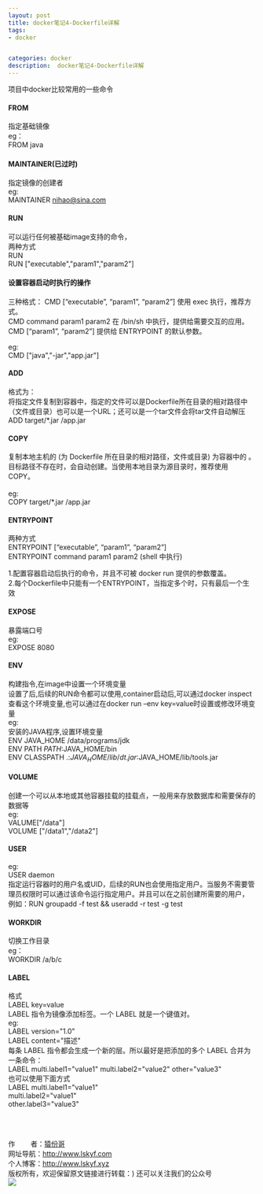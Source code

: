 ```yaml
---
layout: post
title: docker笔记4-Dockerfile详解
tags:
- docker 


categories: docker
description:  docker笔记4-Dockerfile详解
---
```

项目中docker比较常用的一些命令
<!-- more -->


#### FROM 
指定基础镜像<br/>
eg：<br/>
FROM java <br/>


#### MAINTAINER(已过时)
指定镜像的创建者<br/>
eg:<br/>
MAINTAINER nihao@sina.com

#### RUN
可以运行任何被基础image支持的命令，<br/>
两种方式<br/>
RUN <br/>
RUN ["executable","param1","param2"]


#### 设置容器启动时执行的操作
三种格式：
CMD [“executable”, “param1”, “param2”] 使用 exec 执行，推荐方式。<br/>
CMD command param1 param2 在 /bin/sh 中执行，提供给需要交互的应用。<br/>
CMD [“param1”, “param2”] 提供给 ENTRYPOINT 的默认参数。<br/>

eg:<br/>
CMD ["java","-jar","app.jar"]


#### ADD
格式为：<br/>
将指定文件复制到容器中，指定的文件可以是Dockerfile所在目录的相对路径中（文件或目录）也可以是一个URL；还可以是一个tar文件会将tar文件自动解压 <br/>
ADD target/*.jar /app.jar <br/>


#### COPY
复制本地主机的 (为 Dockerfile 所在目录的相对路径，文件或目录) 为容器中的 。目标路径不存在时，会自动创建。当使用本地目录为源目录时，推荐使用 COPY。<br/>
<br/>
eg:<br/>
COPY target/*.jar /app.jar 

#### ENTRYPOINT
两种方式 <br/>
ENTRYPOINT [“executable”, “param1”, “param2”] <br/>
ENTRYPOINT command param1 param2 (shell 中执行) <br/>

1.配置容器启动后执行的命令，并且不可被 docker run 提供的参数覆盖。 <br/>
2.每个Dockerfile中只能有一个ENTRYPOINT，当指定多个时，只有最后一个生效 <br/>


#### EXPOSE
暴露端口号 <br/>
eg:<br/>
EXPOSE 8080 <br/>

#### ENV
构建指令,在image中设置一个环境变量 <br/>
设置了后,后续的RUN命令都可以使用,container启动后,可以通过docker inspect查看这个环境变量,也可以通过在docker run –env key=value时设置或修改环境变量 <br/>
eg:<br/>
安装的JAVA程序,设置环境变量  <br/>
ENV JAVA_HOME /data/programs/jdk <br/>
ENV PATH $PATH:$JAVA_HOME/bin <br/>
ENV CLASSPATH .:$JAVA_HOME/lib/dt.jar:$JAVA_HOME/lib/tools.jar 


#### VOLUME
创建一个可以从本地或其他容器挂载的挂载点，一般用来存放数据库和需要保存的数据等
<br/>
eg:<br/>
VALUME["/data"] <br/>
VOLUME ["/data1","/data2"] <br/>


#### USER
eg:<br/>
USER daemon <br/>
指定运行容器时的用户名或UID，后续的RUN也会使用指定用户。当服务不需要管理员权限时可以通过该命令运行指定用户。并且可以在之前创建所需要的用户，<br/>
例如：RUN groupadd -f test && useradd -r test -g test


#### WORKDIR
切换工作目录<br/>
eg：<br/>
WORKDIR /a/b/c



#### LABEL
格式 <br/>
LABEL key=value  <br/>
LABEL 指令为镜像添加标签。一个 LABEL 就是一个键值对。<br/>
eg:<br/>
LABEL version="1.0"<br/>
LABEL content="描述"<br/>
每条 LABEL 指令都会生成一个新的层。所以最好是把添加的多个 LABEL 合并为一条命令：<br/>
LABEL multi.label1="value1" multi.label2="value2" other="value3"<br/>
也可以使用下面方式<br/>
LABEL multi.label1="value1"\
multi.label2="value1"\
other.label3="value3"

<br/>
<br/>

作&nbsp;&nbsp;&nbsp;&nbsp;&nbsp;&nbsp;&nbsp;&nbsp;者：<a href="#">猿份哥</a> <br>
网址导航：<a href="http://www.lskyf.com" target="_blank">http://www.lskyf.com</a> <br>
个人博客：<a href="http://www.lskyf.xyz" target="_blank">http://www.lskyf.xyz</a> <br>
版权所有，欢迎保留原文链接进行转载：)
还可以关注我们的公众号<br>
<img src="{{ site.assets }}/images/gongzonghao/天空唯美.jpg"/>
